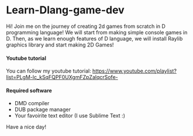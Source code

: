 # Learn-Dlang-game-dev
Hi! Join me on the journey of creating 2d games from scratch in D programming language! We will start from making simple console games in D. Then, as we learn enough features of D language, we will install Raylib graphics library and start making 2D Games!

#### Youtube tutorial
You can follow my youtube tutorial: https://www.youtube.com/playlist?list=PLgM-lc_kSqFQPF0UXgmFZpZalqcrSofe-

#### Required software
- DMD compiler
- DUB package manager 
- Your favoirite text editor (I use Sublime Text :)

Have a nice day!
